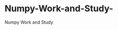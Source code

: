 # Numpy-Work-and-Study-
Numpy Work and Study 
                
                
              
                     
                  
                             
                             
                  
                    
                                       
                                   
                                                          
                                                                                     
                                                
                                       
                                            
                                                                               
                                                            
                                                                         
               
                     
              
                   
